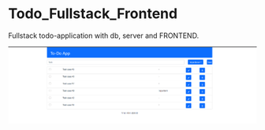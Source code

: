 # Todo_Fullstack_Frontend
Fullstack todo-application with db, server and FRONTEND.

![](https://github.com/pikkutimo/todo_fullstack_frontend/blob/main/media/todo.gif)